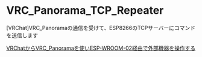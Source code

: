# VRC_Panorama_TCP_Repeater
[VRChat]VRC_Panoramaの通信を受けて、ESP8266のTCPサーバーにコマンドを送信します  
  
[VRChatからVRC_Panoramaを使いESP-WROOM-02経由で外部機器を操作する](https://qiita.com/sh_akira/items/3ed79ce23fade2d3831d)
